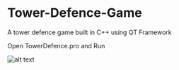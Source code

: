 # Tower-Defence-Game
A tower defence game built in C++ using QT Framework

Open TowerDefence.pro and Run

![alt text](https://preview.ibb.co/bWhnUk/Capture.png)
